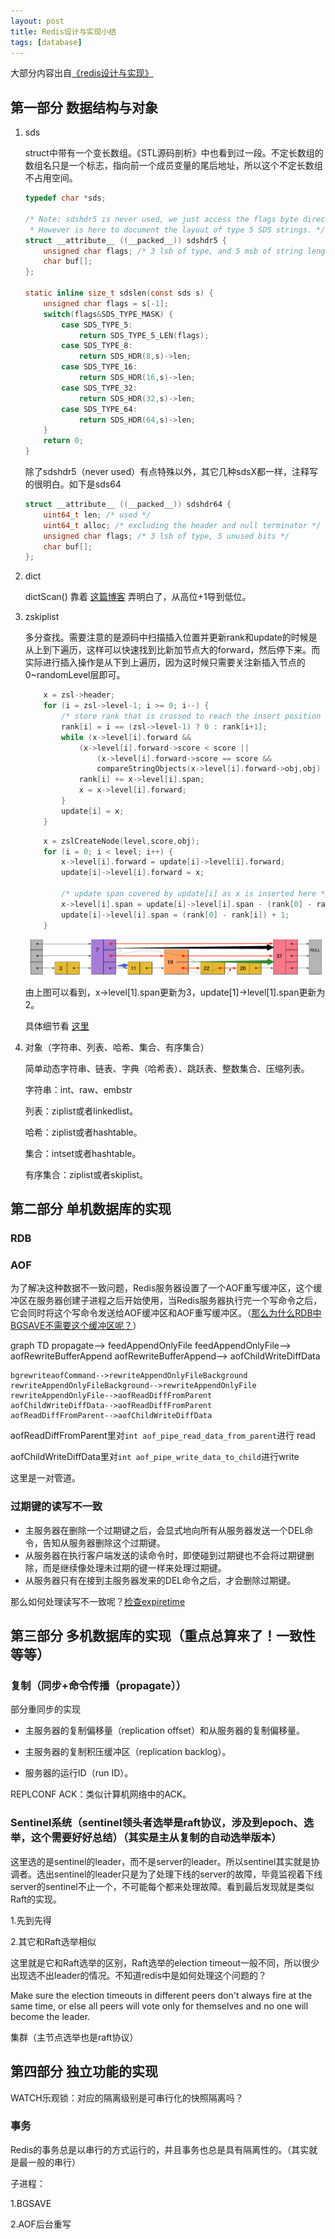 ```yaml
---
layout: post
title: Redis设计与实现小结
tags: [database]
---
```


大部分内容出自[《redis设计与实现》](https://read.douban.com/reader/ebook/7519526/)

## 第一部分 数据结构与对象

1. sds

   struct中带有一个变长数组。《STL源码剖析》中也看到过一段。不定长数组的数组名只是一个标志，指向前一个成员变量的尾后地址，所以这个不定长数组不占用空间。

   ```c
   typedef char *sds;
   
   /* Note: sdshdr5 is never used, we just access the flags byte directly.
    * However is here to document the layout of type 5 SDS strings. */
   struct __attribute__ ((__packed__)) sdshdr5 {
       unsigned char flags; /* 3 lsb of type, and 5 msb of string length */
       char buf[];
   };
   
   static inline size_t sdslen(const sds s) {
       unsigned char flags = s[-1];
       switch(flags&SDS_TYPE_MASK) {
           case SDS_TYPE_5:
               return SDS_TYPE_5_LEN(flags);
           case SDS_TYPE_8:
               return SDS_HDR(8,s)->len;
           case SDS_TYPE_16:
               return SDS_HDR(16,s)->len;
           case SDS_TYPE_32:
               return SDS_HDR(32,s)->len;
           case SDS_TYPE_64:
               return SDS_HDR(64,s)->len;
       }
       return 0;
   }
   ```

   除了sdshdr5（never used）有点特殊以外，其它几种sdsX都一样，注释写的很明白。如下是sds64

   ```c
   struct __attribute__ ((__packed__)) sdshdr64 {
       uint64_t len; /* used */
       uint64_t alloc; /* excluding the header and null terminator */
       unsigned char flags; /* 3 lsb of type, 5 unused bits */
       char buf[];
   };
   ```

   

2. dict

   dictScan() 靠着 [这篇博客](http://www.langdebuqing.com/redis%20notebook/redis%E6%BA%90%E7%A0%81%E9%9A%BE%E7%82%B9%EF%BC%9A%E5%AD%97%E5%85%B8%E7%9A%84%E9%81%8D%E5%8E%86dictScan.html) 弄明白了，从高位+1导到低位。

   

3. zskiplist

   多分查找。需要注意的是源码中扫描插入位置并更新rank和update的时候是从上到下遍历，这样可以快速找到比新加节点大的forward，然后停下来。而实际进行插入操作是从下到上遍历，因为这时候只需要关注新插入节点的0~randomLevel层即可。

   ```c
       x = zsl->header;
       for (i = zsl->level-1; i >= 0; i--) {
           /* store rank that is crossed to reach the insert position */
           rank[i] = i == (zsl->level-1) ? 0 : rank[i+1];
           while (x->level[i].forward &&
               (x->level[i].forward->score < score ||
                   (x->level[i].forward->score == score &&
                   compareStringObjects(x->level[i].forward->obj,obj) < 0))) {
               rank[i] += x->level[i].span;
               x = x->level[i].forward;
           }
           update[i] = x;
       }
   ```

   ```c
       x = zslCreateNode(level,score,obj);
       for (i = 0; i < level; i++) {
           x->level[i].forward = update[i]->level[i].forward;
           update[i]->level[i].forward = x;
   
           /* update span covered by update[i] as x is inserted here */
           x->level[i].span = update[i]->level[i].span - (rank[0] - rank[i]);
           update[i]->level[i].span = (rank[0] - rank[i]) + 1;
       }
   ```

   ![v2-4bffeff1611dbd9158ead94d7b0125d1_720w](../image/v2-4bffeff1611dbd9158ead94d7b0125d1_720w.png)

   由上图可以看到，x->level[1].span更新为3，update[1]->level[1].span更新为2。

   具体细节看 [这里](https://zhuanlan.zhihu.com/p/56941754)

   

4. 对象（字符串、列表、哈希、集合、有序集合）

   简单动态字符串、链表、字典（哈希表）、跳跃表、整数集合、压缩列表。

   字符串：int、raw、embstr

   列表：ziplist或者linkedlist。

   哈希：ziplist或者hashtable。

   集合：intset或者hashtable。

   有序集合：ziplist或者skiplist。

   

## 第二部分 单机数据库的实现

### RDB

### AOF

为了解决这种数据不一致问题，Redis服务器设置了一个AOF重写缓冲区，这个缓冲区在服务器创建子进程之后开始使用，当Redis服务器执行完一个写命令之后，它会同时将这个写命令发送给AOF缓冲区和AOF重写缓冲区。（[那么为什么RDB中BGSAVE不需要这个缓冲区呢？](https://www.zhihu.com/question/455384887)）

<script src="/assets/js/mermaid.min.js"></script>
<div class="mermaid">    
graph TD
	propagate--> feedAppendOnlyFile
    feedAppendOnlyFile--> aofRewriteBufferAppend
    aofRewriteBufferAppend--> aofChildWriteDiffData

    bgrewriteaofCommand-->rewriteAppendOnlyFileBackground
    rewriteAppendOnlyFileBackground-->rewriteAppendOnlyFile
    rewriteAppendOnlyFile-->aofReadDiffFromParent
    aofChildWriteDiffData-->aofReadDiffFromParent
    aofReadDiffFromParent-->aofChildWriteDiffData
</div>

aofReadDiffFromParent里对`int aof_pipe_read_data_from_parent`进行 read

aofChildWriteDiffData里对`int aof_pipe_write_data_to_child`进行write

这里是一对管道。



### 过期键的读写不一致

* 主服务器在删除一个过期键之后，会显式地向所有从服务器发送一个DEL命令，告知从服务器删除这个过期键。
* 从服务器在执行客户端发送的读命令时，即使碰到过期键也不会将过期键删除，而是继续像处理未过期的键一样来处理过期键。
* 从服务器只有在接到主服务器发来的DEL命令之后，才会删除过期键。

那么如何处理读写不一致呢？[检查expiretime](https://www.mdeditor.tw/pl/2Za4)



## 第三部分 多机数据库的实现（重点总算来了！一致性等等）

### 复制（同步+命令传播（propagate））





部分重同步的实现

* 主服务器的复制偏移量（replication offset）和从服务器的复制偏移量。

  

* 主服务器的复制积压缓冲区（replication backlog）。

  

* 服务器的运行ID（run ID）。

REPLCONF ACK：类似计算机网络中的ACK。



### Sentinel系统（sentinel领头者选举是raft协议，涉及到epoch、选举，这个需要好好总结）（其实是主从复制的自动选举版本）

这里选的是sentinel的leader，而不是server的leader。所以sentinel其实就是协调者。选出sentinel的leader只是为了处理下线的server的故障，毕竟监视着下线server的sentinel不止一个，不可能每个都来处理故障。看到最后发现就是类似Raft的实现。

1.先到先得

2.其它和Raft选举相似

这里就是它和Raft选举的区别，Raft选举的election timeout一般不同，所以很少出现选不出leader的情况。不知道redis中是如何处理这个问题的？

Make sure the election timeouts in different peers don't always fire at the same time, or else all peers will vote only for themselves and no one will become the leader.

集群（主节点选举也是raft协议）

## 第四部分 独立功能的实现

WATCH乐观锁：对应的隔离级别是可串行化的快照隔离吗？

### 事务

Redis的事务总是以串行的方式运行的，并且事务也总是具有隔离性的。（其实就是最一般的串行）

子进程：

1.BGSAVE

2.AOF后台重写

